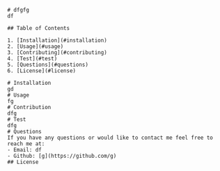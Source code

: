 
    # dfgfg     
    df
        
    ## Table of Contents
        
    1. [Installation](#installation)
    2. [Usage](#usage)
    3. [Contributing](#contributing)
    4. [Test](#test)
    5. [Questions](#questions)
    6. [License](#license)
        
    # Installation
    gd
    # Usage
    fg
    # Contribution
    dfg
    # Test
    dfg
    # Questions
    If you have any questions or would like to contact me feel free to reach me at:
    - Email: df
    - Github: [g](https://github.com/g)
    ## License
            